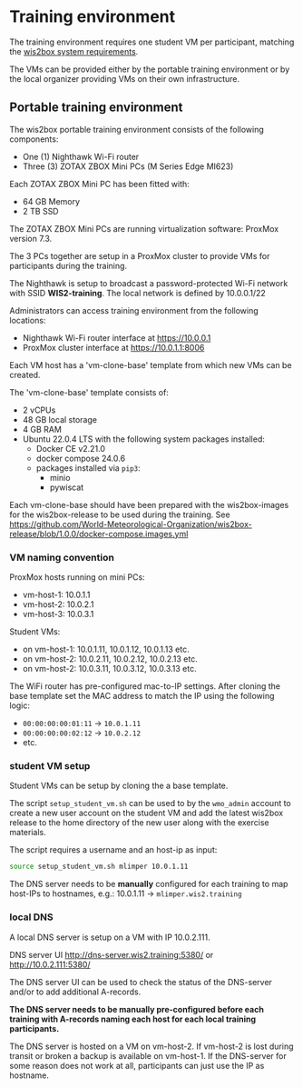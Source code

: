 # Training environment

The training environment requires one student VM per participant, matching the [wis2box system requirements](https://docs.wis2box.wis.wmo.int/en/latest/user/getting-started.html#system-requirements).

The VMs can be provided either by the portable training environment or by the local organizer providing VMs on their own infrastructure.

## Portable training environment

The wis2box portable training environment consists of the following components:
- One (1) Nighthawk Wi-Fi router
- Three (3) ZOTAX ZBOX Mini PCs (M Series Edge MI623)

Each ZOTAX ZBOX Mini PC has been fitted with:
- 64 GB Memory
- 2 TB SSD

The ZOTAX ZBOX Mini PCs are running virtualization software: ProxMox version 7.3.

The 3 PCs together are setup in a ProxMox cluster to provide VMs for participants during the training.

The Nighthawk is setup to broadcast a password-protected Wi-Fi network with SSID **WIS2-training**.
The local network is defined by 10.0.0.1/22

Administrators can access training environment from the following locations:

- Nighthawk Wi-Fi router interface at https://10.0.0.1
- ProxMox cluster interface at https://10.0.1.1:8006

Each VM host has a 'vm-clone-base' template from which new VMs can be created.

The 'vm-clone-base' template consists of:

- 2 vCPUs
- 48 GB local storage
- 4 GB RAM
- Ubuntu 22.0.4 LTS with the following system packages installed:
    - Docker CE v2.21.0
    - docker compose 24.0.6
    - packages installed via `pip3`:
      - minio
      - pywiscat

Each vm-clone-base should have been prepared with the wis2box-images for the wis2box-release to be used during the training.
See https://github.com/World-Meteorological-Organization/wis2box-release/blob/1.0.0/docker-compose.images.yml

### VM naming convention

ProxMox hosts running on mini PCs:

- vm-host-1: 10.0.1.1
- vm-host-2: 10.0.2.1
- vm-host-3: 10.0.3.1

Student VMs:

- on vm-host-1: 10.0.1.11, 10.0.1.12, 10.0.1.13 etc.
- on vm-host-2: 10.0.2.11, 10.0.2.12, 10.0.2.13 etc.
- on vm-host-2: 10.0.3.11, 10.0.3.12, 10.0.3.13 etc.

The WiFi router has pre-configured mac-to-IP settings. After cloning the base template set the MAC address to match the IP using the following logic:

- `00:00:00:00:01:11` -> `10.0.1.11`
- `00:00:00:00:02:12` -> `10.0.2.12`
- etc.

### student VM setup

Student VMs can be setup by cloning the a base template.

The script `setup_student_vm.sh` can be used to by the `wmo_admin` account to create a new user account on the student VM and add the latest wis2box release to the home directory of the new user along with the exercise materials.

The script requires a username and an host-ip as input:

```bash
source setup_student_vm.sh mlimper 10.0.1.11
```

The DNS server needs to be **manually** configured for each training to map host-IPs to hostnames, e.g.: 10.0.1.11 -> `mlimper.wis2.training`

### local DNS

A local DNS server is setup on a VM with IP 10.0.2.111. 

DNS server UI
http://dns-server.wis2.training:5380/
or
http://10.0.2.111:5380/

The DNS server UI can be used to check the status of the DNS-server and/or to add additional A-records. 

**The DNS server needs to be manually pre-configured before each training with A-records naming each host for each local training participants.** 

The DNS server is hosted on a VM on vm-host-2. If vm-host-2 is lost during transit or broken a backup is available on vm-host-1. If the DNS-server for some reason does not work at all, participants can just use the IP as hostname.
